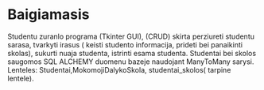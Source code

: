 # Baigiamasis
Studentu zuranlo programa (Tkinter GUI), (CRUD) skirta perziureti studentu sarasa, tvarkyti irasus ( keisti studento informacija, prideti bei panaikinti skolas), sukurti nuaja studenta, istrinti esama studenta.
Studentai bei skolos saugomos SQL ALCHEMY duomenu bazeje naudojant ManyToMany sarysi. 
Lenteles: Studentai,MokomojiDalykoSkola, studentai_skolos( tarpine lentele).
